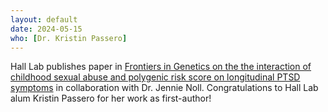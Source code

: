 ```yaml
---
layout: default
date: 2024-05-15
who: [Dr. Kristin Passero]
---
```


Hall Lab publishes paper in [Frontiers in Genetics on the the interaction of childhood sexual abuse and polygenic risk score on longitudinal PTSD symptoms](https://www.frontiersin.org/journals/genetics/articles/10.3389/fgene.2024.1203577/full) in collaboration with Dr. Jennie Noll. Congratulations to Hall Lab alum Kristin Passero for her work as first-author!